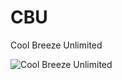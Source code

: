 # CBU
Cool Breeze Unlimited 


![Cool Breeze Unlimited](https://github.com/yungbeto/CBU/blob/main/public/gifs/cbu02.gif)
